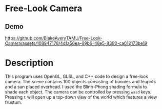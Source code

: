 # Free-Look Camera

## Demo

https://github.com/BlakeAveryTAMU/Free-Look-Camera/assets/108947178/4d1a56ea-69b6-48e5-8390-ca012173be19

# Description

This program uses OpenGL, GLSL, and C++ code to design a free-look camera. The scene contains 100 objects consisting of bunnies and teapots and a sun placed overhead. I used the Blinn-Phong shading formula to shade each object. The camera can be controlled by pressing `wasd` keys. Pressing `t` will open up a top-down view of the world which features a view frustum. 
